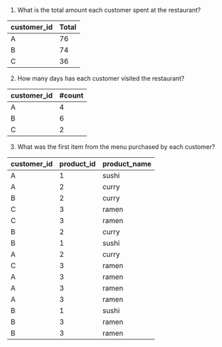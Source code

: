 1. What is the total amount each customer spent at the restaurant?

|customer_id|Total|
|---|---|
|A|76|
|B|74|
|C|36|

2. How many days has each customer visited the restaurant?

|customer_id|#count|
|---|---|
|A|4|
|B|6|
|C|2|


3. What was the first item from the menu purchased by each customer?

|customer_id|product_id|product_name|
|---|---|---|
|A|1|sushi|
|A|2|curry|
|B|2|curry|
|C|3|ramen|
|C|3|ramen|
|B|2|curry|
|B|1|sushi|
|A|2|curry|
|C|3|ramen|
|A|3|ramen|
|A|3|ramen|
|A|3|ramen|
|B|1|sushi|
|B|3|ramen|
|B|3|ramen|